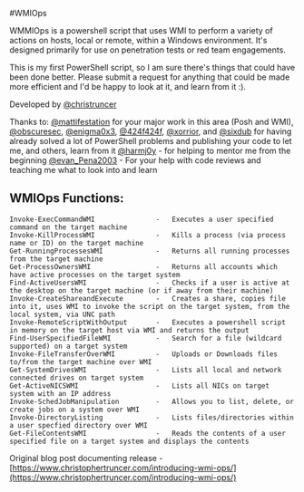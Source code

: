 #WMIOps

WMMIOps is a powershell script that uses WMI to perform a variety of actions on hosts, local or remote, within
a Windows environment.  It's designed primarily for use on penetration tests or red team engagements.

This is my first PowerShell script, so I am sure there's things that could have been done better.  Please submit
a request for anything that could be made more efficient and I'd be happy to look at it, and learn from it :).

Developed by [@christruncer](https://twitter.com/christruncer)

Thanks to:
    [@mattifestation](https://twitter.com/mattifestation) for your major work in this area (Posh and WMI), 
    [@obscuresec](https://twitter.com/obscuresec), [@enigma0x3](https://twitter.com/enigma0x3), [@424f424f](https://twitter.com/424f424f), [@xorrior](https://twitter.com/xorrior), and [@sixdub](https://twitter.com/sixdub) for having already solved a lot of PowerShell problems and publishing your code to let me, and others, learn from it
    [@harmj0y](https://twitter.com/harmj0y) - for helping to mentor me from the beginning
    [@evan_Pena2003](https://twitter.com/evan_pena2003) - For your help with code reviews and teaching me what to look into and learn


## WMIOps Functions:
    Invoke-ExecCommandWMI               -   Executes a user specified command on the target machine
    Invoke-KillProcessWMI               -   Kills a process (via process name or ID) on the target machine
    Get-RunningProcessesWMI             -   Returns all running processes from the target machine
    Get-ProcessOwnersWMI                -   Returns all accounts which have active processes on the target system
    Find-ActiveUsersWMI                 -   Checks if a user is active at the desktop on the target machine (or if away from their machine)
    Invoke-CreateShareandExecute        -   Creates a share, copies file into it, uses WMI to invoke the script on the target system, from the local system, via UNC path
    Invoke-RemoteScriptWithOutput       -   Executes a powershell script in memory on the target host via WMI and returns the output
    Find-UserSpecifiedFileWMI           -   Search for a file (wildcard supported) on a target system
    Invoke-FileTransferOverWMI          -   Uploads or Downloads files to/from the target machine over WMI
    Get-SystemDrivesWMI                 -   Lists all local and network connected drives on target system
    Get-ActiveNICSWMI                   -   Lists all NICs on target system with an IP address
    Invoke-SchedJobManipulation         -   Allows you to list, delete, or create jobs on a system over WMI
    Invoke-DirectoryListing             -   Lists files/directories within a user specfied directory over WMI
    Get-FileContentsWMI                 -   Reads the contents of a user specified file on a target system and displays the contents

Original blog post documenting release - [https://www.christophertruncer.com/introducing-wmi-ops/](https://www.christophertruncer.com/introducing-wmi-ops/)
